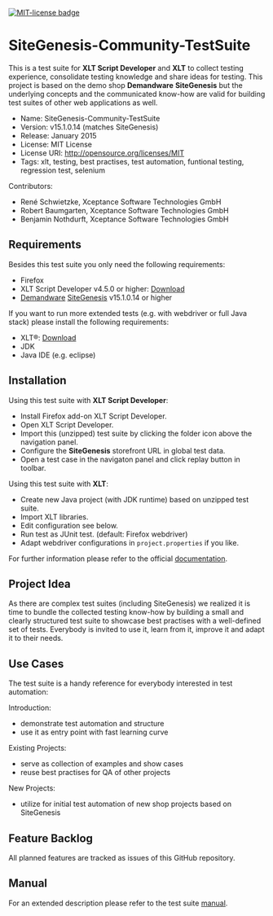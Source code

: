 <a href="http://github.com/dataduke/xlt-testsuite-documentation/blob/master/LICENSE.md" target="_blank"><img src="http://img.shields.io/badge/License-MIT-blue.svg" alt="MIT-license badge"></a>

# SiteGenesis-Community-TestSuite

This is a test suite for __XLT Script Developer__ and __XLT__ to collect testing experience, consolidate testing knowledge and share ideas for testing. This project is based on the demo shop __Demandware__ __SiteGenesis__ but the underlying concepts and the communicated know-how are valid for building test suites of other web applications as well.

- Name: SiteGenesis-Community-TestSuite
- Version: v15.1.0.14 (matches SiteGenesis)
- Release: January 2015
- License: MIT License
- License URI: http://opensource.org/licenses/MIT
- Tags: xlt, testing, best practises, test automation, funtional testing, regression test, selenium

Contributors:
- René Schwietzke, Xceptance Software Technologies GmbH
- Robert Baumgarten, Xceptance Software Technologies GmbH
- Benjamin Nothdurft, Xceptance Software Technologies GmbH

## Requirements

Besides this test suite you only need the following requirements:

- Firefox
- XLT Script Developer v4.5.0 or higher: [Download](https://www.xceptance.com/en/xlt/download.html)
- [Demandware](http://www.demandware.com/) [SiteGenesis](ttp://www.demandware.com/on/demandware.store/Sites-SiteGenesis-Site) v15.1.0.14 or higher

If you want to run more extended tests (e.g. with webdriver or full Java stack) please install the following requirements:

- XLT&reg;: [Download](https://www.xceptance.com/en/xlt/download.html)
- JDK
- Java IDE (e.g. eclipse)

## Installation

Using this test suite with **XLT Script Developer**:

- Install Firefox add-on XLT Script Developer.
- Open XLT Script Developer.
- Import this (unzipped) test suite by clicking the folder icon above the navigation panel.
- Configure the **SiteGenesis** storefront URL in global test data.
- Open a test case in the navigaton panel and click replay button in toolbar.

Using this test suite with **XLT**:

- Create new Java project (with JDK runtime) based on unzipped test suite.
- Import XLT libraries.
- Edit configuration see below.
- Run test as JUnit test. (default: Firefox webdriver)
- Adapt webdriver configurations in `project.properties` if you like.

For further information please refer to the official [documentation](https://lab.xceptance.de/releases/xlt/latest/).

## Project Idea

As there are complex test suites (including SiteGenesis) we realized it is time to bundle the collected testing know-how by building a small and clearly structured test suite to showcase best practises with a well-defined set of tests. Everybody is invited to use it, learn from it, improve it and adapt it to their needs.

## Use Cases

The test suite is a handy reference for everybody interested in test automation:

Introduction:
 
- demonstrate test automation and structure
- use it as entry point with fast learning curve

Existing Projects:

- serve as collection of examples and show cases
- reuse best practises for QA of other projects 

New Projects:

- utilize for initial test automation of new shop projects based on SiteGenesis

## Feature Backlog

All planned features are tracked as issues of this GitHub repository.

## Manual

For an extended description please refer to the test suite [manual](https://github.com/dataduke/xlt-testsuite-documentation/blob/master/MANUAL.md).
